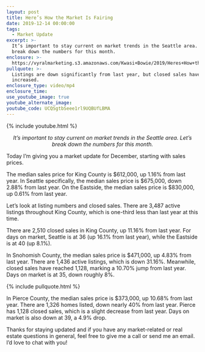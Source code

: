 ```yaml
---
layout: post
title: Here’s How the Market Is Fairing
date: 2019-12-14 00:00:00
tags:
  - Market Update
excerpt: >-
  It’s important to stay current on market trends in the Seattle area. Let’s
  break down the numbers for this month.
enclosure: >-
  https://vyralmarketing.s3.amazonaws.com/Kwasi+Bowie/2019/Heres+How+the+Market+Is+Fairing.mp4
pullquote: >-
  Listings are down significantly from last year, but closed sales have mostly
  increased.
enclosure_type: video/mp4
enclosure_time:
use_youtube_image: true
youtube_alternate_image:
youtube_code: UCQSgtbSeee1rl9UQBUfLBMA
---
```


{% include youtube.html %}

<p style="text-align: center;"><em>It’s important to stay current on market trends in the Seattle area. Let’s break down the numbers for this month.</em></p>

Today I’m giving you a market update for December, starting with sales prices.

The median sales price for King County is $612,000, up 1.16% from last year. In Seattle specifically, the median sales price is $675,000, down 2.88% from last year. On the Eastside, the median sales price is $830,000, up 0.61% from last year.

Let’s look at listing numbers and closed sales. There are 3,487 active listings throughout King County, which is one-third less than last year at this time.

There are 2,510 closed sales in King County, up 11.16% from last year. For days on market, Seattle is at 36 (up 16.1% from last year), while the Eastside is at 40 (up 8.1%).

In Snohomish County, the median sales price is $471,000, up 4.83% from last year. There are 1,436 active listings, which is down 31.16%. Meanwhile, closed sales have reached 1,128, marking a 10.70% jump from last year. Days on market is at 35, down roughly 8%.

{% include pullquote.html %}

In Pierce County, the median sales price is $373,000, up 10.68% from last year. There are 1,326 homes listed, down nearly 40% from last year. Pierce has 1,128 closed sales, which is a slight decrease from last year. Days on market is also down at 39, a 4.9% drop.

Thanks for staying updated and if you have any market-related or real estate questions in general, feel free to give me a call or send me an email. I’d love to chat with you\!